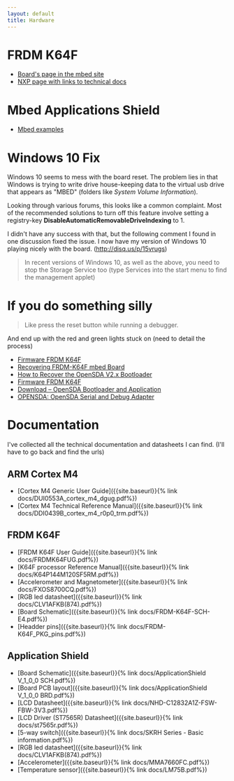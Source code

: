 ```yaml
---
layout: default
title: Hardware
---
```


# FRDM K64F
 * [Board's page in the mbed site](https://developer.mbed.org/platforms/FRDM-K64F/)
 * [NXP page with links to technical docs](http://www.nxp.com/products/software-and-tools/hardware-development-tools/freedom-development-boards/freedom-development-platform-for-kinetis-k64-k63-and-k24-mcus:FRDM-K64F)

# Mbed Applications Shield
 * [Mbed examples](https://os.mbed.com/components/mbed-Application-Shield/)

# Windows 10 Fix
Windows 10 seems to mess with the board reset.  The problem lies in that Windows is trying to write drive house-keeping data to the virtual usb drive that appears as "MBED" (folders like _System Volume Information_).

Looking through various forums, this looks like a common complaint.
Most of the recommended solutions to turn off this feature involve setting a registry-key **DisableAutomaticRemovableDriveIndexing** to 1.

I didn't have any success with that, but the following comment I found in one discussion fixed the issue.  I now have my version of Windows 10 playing nicely with the board. (http://disq.us/p/15vrugs)
> In recent versions of Windows 10, as well as the above, you need to stop the Storage Service too (type Services into the start menu to find the management applet)

# If you do something silly
> Like press the reset button while running a debugger.

And end up with the red and green lights stuck on (need to detail the process)

* [Firmware FRDM K64F](https://developer.mbed.org/handbook/Firmware-FRDM-K64F)
* [Recovering FRDM-K64F mbed Board](https://mcuoneclipse.com/2014/04/19/recovering-frdm-k64f-mbed-board/)
* [How to Recover the OpenSDA V2.x Bootloader](https://mcuoneclipse.com/2016/06/26/how-to-recover-the-opensda-v2-x-bootloader/)
* [Firmware FRDM K64F](https://developer.mbed.org/handbook/Firmware-FRDM-K64F)
* [Download – OpenSDA Bootloader and Application](http://www.nxp.com/products/software-and-tools/run-time-software/kinetis-software-and-tools/ides-for-kinetis-mcus/opensda-serial-and-debug-adapter:OPENSDA?tid=vanOpenSDA#FRDM-K64F)
* [OPENSDA: OpenSDA Serial and Debug Adapter](http://www.nxp.com/products/software-and-tools/run-time-software/kinetis-software-and-tools/ides-for-kinetis-mcus/opensda-serial-and-debug-adapter:OPENSDA?tid=vanOpenSDA)


# Documentation
I've collected all the technical documentation and datasheets I can find.
(I'll have to go back and find the urls)

## ARM Cortex M4
* [Cortex M4 Generic User Guide]({{site.baseurl}}{% link docs/DUI0553A_cortex_m4_dgug.pdf%})
* [Cortex M4 Technical Reference Manual]({{site.baseurl}}{% link docs/DDI0439B_cortex_m4_r0p0_trm.pdf%})

## FRDM K64F
* [FRDM K64F User Guide]({{site.baseurl}}{% link docs/FRDMK64FUG.pdf%})
* [K64F processor Reference Manual]({{site.baseurl}}{% link docs/K64P144M120SF5RM.pdf%})
* [Accelerometer and Magnetometer]({{site.baseurl}}{% link docs/FXOS8700CQ.pdf%})
* [RGB led datasheet]({{site.baseurl}}{% link docs/CLV1AFKB(874).pdf%})
* [Board Schematic]({{site.baseurl}}{% link docs/FRDM-K64F-SCH-E4.pdf%})
* [Headder pins]({{site.baseurl}}{% link docs/FRDM-K64F_PKG_pins.pdf%})

## Application Shield
* [Board Schematic]({{site.baseurl}}{% link docs/ApplicationShield V_1_0_0 SCH.pdf%})
* [Board PCB layout]({{site.baseurl}}{% link docs/ApplicationShield V_1_0_0 BRD.pdf%})
* [LCD Datasheet]({{site.baseurl}}{% link docs/NHD-C12832A1Z-FSW-FBW-3V3.pdf%})
* [LCD Driver (ST7565R) Datasheet]({{site.baseurl}}{% link docs/st7565r.pdf%})
* [5-way switch]({{site.baseurl}}{% link docs/SKRH Series - Basic information.pdf%})
* [RGB led datasheet]({{site.baseurl}}{% link docs/CLV1AFKB(874).pdf%})
* [Accelerometer]({{site.baseurl}}{% link docs/MMA7660FC.pdf%})
* [Temperature sensor]({{site.baseurl}}{% link docs/LM75B.pdf%})
